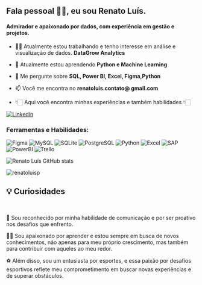 ## Fala pessoal 👋🏻, eu sou Renato Luís.</h1>

#### Admirador e apaixonado por dados, com experiência em gestão e projetos.</h3>


- 💪🏻 Atualmente estou trabalhando e tenho interesse em análise e visualização de dados. **DataGrow Analytics**

- 🌱 Atualmente estou aprendendo **Python e Machine Learning**

- 💬 Me pergunte sobre **SQL, Power BI, Excel, Figma,Python**

- 📫 Você me encontra no **renatoluis.contato@ gmail.com**

- 👇🏻 Aqui você encontra minhas experiências e também habilidades 👇🏻

[![Linkedin](https://img.shields.io/badge/LinkedIn-0077B5?style=for-the-badge&logo=linkedin&logoColor=white)](https://www.linkedin.com/in/renatoluisdepaula/)



<h3 align="left">Ferramentas e Habilidades:</h3>

![Figma](https://img.shields.io/badge/Figma-F24E1E?style=for-the-badge&logo=figma&logoColor=white)
![MySQL](https://img.shields.io/badge/MySQL-00000F?style=for-the-badge&logo=mysql&logoColor=white)
![SQLite](https://img.shields.io/badge/SQLite-07405E?style=for-the-badge&logo=sqlite&logoColor=white)
![PostgreSQL](https://img.shields.io/badge/PostgreSQL-316192?style=for-the-badge&logo=postgresql&logoColor=white)
![Python](https://img.shields.io/badge/Python-F6C915?style=for-the-badge&logo=python&logoColor=blue)
![Excel](https://img.shields.io/badge/Microsoft_Excel-217346?style=for-the-badge&logo=microsoft-excel&logoColor=white)
![SAP](https://img.shields.io/badge/SAP-0FAAFF?style=for-the-badge&logo=sap&logoColor=white)
![PowerBI](https://img.shields.io/badge/PowerBI-F6C915?style=for-the-badge&logo=powerbi&logoColor=black)
![Trello](https://img.shields.io/badge/Trello-0052CC?style=for-the-badge&logo=trello&logoColor=white)


![Renato Luís GitHub stats](https://github-readme-stats.vercel.app/api?username=RenatoLuisP&show_icons=true&theme=highcontrast)


<p><img align="center" src="https://github-readme-streak-stats.herokuapp.com/?user=renatoluisp&" alt="renatoluisp" /></p>


##
## 💡 Curiosidades
<br>

🥇 Sou reconhecido por minha habilidade de comunicação e por ser proativo nos desafios que enfrento.

🕵️‍♀️ Sou apaixonado por aprender e estou sempre em busca de novos conhecimentos, não apenas para meu próprio crescimento, mas também para contribuir com aqueles ao meu redor.

⚽ Além disso, sou um entusiasta por esportes, e essa paixão por desafios esportivos reflete meu comprometimento em buscar novas experiências e de superar obstáculos.
